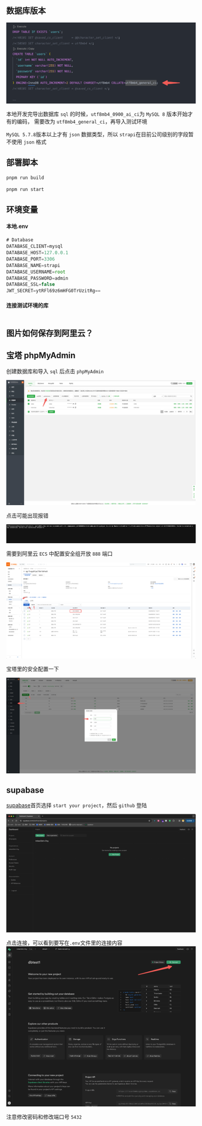 ## 数据库版本

![alt text](image-13.png)

本地开发完导出数据库 `sql` 的时候，`utf8mb4_0900_ai_ci`为 `MySQL 8` 版本开始才有的编码， 需要改为 `utf8mb4_general_ci`，再导入测试环境

`MySQL 5.7.8`版本以上才有 `json` 数据类型，所以 `strapi`在目前公司级别的字段暂不使用 `json` 格式

## 部署脚本

```js
pnpm run build
```

```js
pnpm run start
```

## 环境变量

#### 本地.env

```js
# Database
DATABASE_CLIENT=mysql
DATABASE_HOST=127.0.0.1
DATABASE_PORT=3306
DATABASE_NAME=strapi
DATABASE_USERNAME=root
DATABASE_PASSWORD=admin
DATABASE_SSL=false
JWT_SECRET=ytRFl69z6mHFG0TrUzitRg==
```

#### 连接测试环境的库

```js

```

## 图片如何保存到阿里云？

## 宝塔 phpMyAdmin

创建数据库和导入 `sql` 后点击 `phpMyAdmin`

![alt text](image-14.png)

点击可能出现报错

![alt text](image-15.png)

需要到阿里云 `ECS` 中配置安全组开放 `888` 端口

![alt text](image-16.png)

宝塔里的安全配置一下

![alt text](image-17.png)

## supabase

[supabase](https://supabase.com/)首页选择 `start your project`，然后 `github` 登陆

![alt text](image-18.png)

点击连接，可以看到要写在`.env`文件里的连接内容
![alt text](image-19.png)

注意修改密码和修改端口号 `5432`
